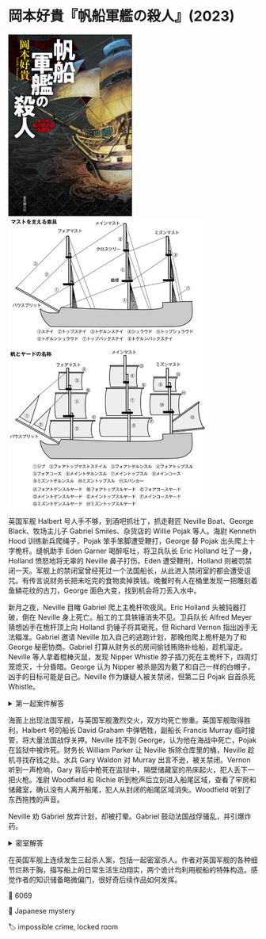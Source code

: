 # 岡本好貴『帆船軍艦の殺人』(2023)

<img src=images/2023_cover.jpg width=250/>

<img src=images/2023_ship.jpg width=400/>

英国军舰 Halbert 号人手不够，到酒吧抓壮丁，抓走鞋匠 Neville Boat、George Black、牧场主儿子 Gabriel Smiles、杂货店的 Willie Pojak 等人。海尉 Kenneth Hood 训练新兵爬绳子，Pojak 笨手笨脚遭受鞭打，George 替 Pojak 出头爬上十字桅杆。缝帆助手 Eden Garner 喝醉呕吐，将卫兵队长 Eric Holland 吐了一身，Holland 愤怒地将无辜的 Neville 鼻子打伤。Eden 遭受鞭刑，Holland 则被罚禁闭一天。军舰上的禁闭室曾经死过一个法国船长，从此进入禁闭室的都会遭受诅咒。有传言说财务长把未吃完的食物卖掉换钱。晚餐时有人在桶里发现一把雕刻着鱼鳞花纹的古刀，George 面色大变，找到机会将刀丢入水中。

新月之夜，Neville 目睹 Gabriel 爬上主桅杆吹夜风。Eric Holland 头被钝器打破，倒在 Neville 身上死亡。船工的工具铁锤消失不见。卫兵队长 Alfred Meyer 猜想凶手在桅杆顶上向 Holland 扔锤子将其砸死，但 Richard Vernon 指出凶手无法瞄准。Gabriel 邀请 Neville 加入自己的逃跑计划，那晚他爬上桅杆是为了和 George 秘密协商。Gabriel 打算从财务长的房间偷钱贿赂补给船，趁机溜走。Neville 等人拿着棍棒灭鼠，发现 Nipper Whistle 脖子插刀死在主桅杆下，四周灯笼熄灭，十分昏暗。George 认为 Nipper 被杀是因为戴了和自己一样的白帽子，凶手的目标可能是自己。Neville 作为嫌疑人被关禁闭，但第二日 Pojak 自首杀死 Whistle。

<details><summary>第一起案件解答</summary>
凶手爬桅杆想要杀死 George，但不小心掉了锤子，砸死 Holland。发生谋杀当晚风很大，主桅帆和前桅帆几乎接触，凶手从主桅帆爬到前桅帆，滑下桅杆逃脱。
</details>

海面上出现法国军舰，与英国军舰激烈交火，双方均死亡惨重。英国军舰取得胜利，Halbert 号的船长 David Graham 中弹牺牲，副船长 Francis Murray 临时接管，将大量法国战俘关押。Neville 找不到 George，认为他在海战中死亡，Pojak 在监狱中被炸死。财务长 William Parker 让 Neville 拆除仓库里的桶，Neville 趁机寻找存钱之处。水兵 Gary Waldon 对 Murray 出言不逊，被关禁闭。Vernon 听到一声枪响，Gary 背后中枪死在监狱中，隔壁储藏室的吊床起火，犯人丢下一把火枪。准尉 Woodfield 和 Richie 听到枪声后立刻进入船尾区域，查看了牢房和储藏室，确认没有人离开船尾，犯人从封闭的船尾区域消失。Woodfield 听到了东西拖拽的声音。

Neville 劝 Gabriel 放弃计划，却被打晕。Gabriel 鼓动法国战俘骚乱，并引爆炸药。

<details><summary>密室解答</summary>
牢房和储藏室之间有个炮弹炸出来的洞，犯人用吊床裹住滑膛火枪，枪管插入洞中。他把一根绳子绑在扳机上，绳子穿过船尾，绑在英国军舰和法国军舰之间的牵引绳上。刮风造成牵引绳拉紧，拉动绳子扣动扳机，将牢房中的 Pojak 打死。储藏室着火是因为火盘里喷出的点火粉点燃了吊床。Woodfield 听到的拖拽声是枪托在地上摩擦的声音。Parker 是当晚唯一进入储藏室的人，他是凶手。

George 没有死，现身救下了 Neville。George 曾在军舰服役并逃跑，是海军通缉的罪犯。George 曾用鱼鳞花纹的刀杀死 Parker 的哥哥，所以 Parker 想杀他报仇。
</details>

在英国军舰上连续发生三起杀人案，包括一起密室杀人。作者对英国军舰的各种细节烂熟于胸，描写船上的日常生活生动翔实，两个诡计均利用舰船的特殊构造。感觉作者的知识储备略微偏门，很好奇后续作品如何发挥。

:link: 6069

:file_folder: Japanese mystery

:label: impossible crime, locked room
